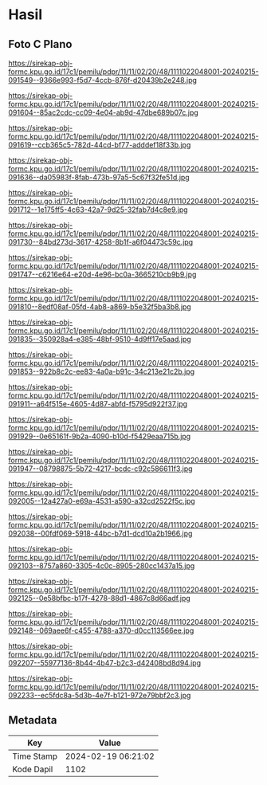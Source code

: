 # Hasil

## Foto C Plano

https://sirekap-obj-formc.kpu.go.id/17c1/pemilu/pdpr/11/11/02/20/48/1111022048001-20240215-091549--9366e993-f5d7-4ccb-876f-d20439b2e248.jpg

https://sirekap-obj-formc.kpu.go.id/17c1/pemilu/pdpr/11/11/02/20/48/1111022048001-20240215-091604--85ac2cdc-cc09-4e04-ab9d-47dbe689b07c.jpg

https://sirekap-obj-formc.kpu.go.id/17c1/pemilu/pdpr/11/11/02/20/48/1111022048001-20240215-091619--ccb365c5-782d-44cd-bf77-adddef18f33b.jpg

https://sirekap-obj-formc.kpu.go.id/17c1/pemilu/pdpr/11/11/02/20/48/1111022048001-20240215-091636--da05983f-8fab-473b-97a5-5c67f32fe51d.jpg

https://sirekap-obj-formc.kpu.go.id/17c1/pemilu/pdpr/11/11/02/20/48/1111022048001-20240215-091712--1e175ff5-4c63-42a7-9d25-32fab7d4c8e9.jpg

https://sirekap-obj-formc.kpu.go.id/17c1/pemilu/pdpr/11/11/02/20/48/1111022048001-20240215-091730--84bd273d-3617-4258-8b1f-a6f04473c59c.jpg

https://sirekap-obj-formc.kpu.go.id/17c1/pemilu/pdpr/11/11/02/20/48/1111022048001-20240215-091747--c6216e64-e20d-4e96-bc0a-3665210cb9b9.jpg

https://sirekap-obj-formc.kpu.go.id/17c1/pemilu/pdpr/11/11/02/20/48/1111022048001-20240215-091810--8edf08af-05fd-4ab8-a869-b5e32f5ba3b8.jpg

https://sirekap-obj-formc.kpu.go.id/17c1/pemilu/pdpr/11/11/02/20/48/1111022048001-20240215-091835--350928a4-e385-48bf-9510-4d9ff17e5aad.jpg

https://sirekap-obj-formc.kpu.go.id/17c1/pemilu/pdpr/11/11/02/20/48/1111022048001-20240215-091853--922b8c2c-ee83-4a0a-b91c-34c213e21c2b.jpg

https://sirekap-obj-formc.kpu.go.id/17c1/pemilu/pdpr/11/11/02/20/48/1111022048001-20240215-091911--a64f515e-4605-4d87-abfd-f5795d922f37.jpg

https://sirekap-obj-formc.kpu.go.id/17c1/pemilu/pdpr/11/11/02/20/48/1111022048001-20240215-091929--0e65161f-9b2a-4090-b10d-f5429eaa715b.jpg

https://sirekap-obj-formc.kpu.go.id/17c1/pemilu/pdpr/11/11/02/20/48/1111022048001-20240215-091947--08798875-5b72-4217-bcdc-c92c586611f3.jpg

https://sirekap-obj-formc.kpu.go.id/17c1/pemilu/pdpr/11/11/02/20/48/1111022048001-20240215-092005--12a427a0-e69a-4531-a590-a32cd2522f5c.jpg

https://sirekap-obj-formc.kpu.go.id/17c1/pemilu/pdpr/11/11/02/20/48/1111022048001-20240215-092038--00fdf069-5918-44bc-b7d1-dcd10a2b1966.jpg

https://sirekap-obj-formc.kpu.go.id/17c1/pemilu/pdpr/11/11/02/20/48/1111022048001-20240215-092103--8757a860-3305-4c0c-8905-280cc1437a15.jpg

https://sirekap-obj-formc.kpu.go.id/17c1/pemilu/pdpr/11/11/02/20/48/1111022048001-20240215-092125--0e58bfbc-b17f-4278-88d1-4867c8d66adf.jpg

https://sirekap-obj-formc.kpu.go.id/17c1/pemilu/pdpr/11/11/02/20/48/1111022048001-20240215-092148--069aee6f-c455-4788-a370-d0cc113566ee.jpg

https://sirekap-obj-formc.kpu.go.id/17c1/pemilu/pdpr/11/11/02/20/48/1111022048001-20240215-092207--55977136-8b44-4b47-b2c3-d42408bd8d94.jpg

https://sirekap-obj-formc.kpu.go.id/17c1/pemilu/pdpr/11/11/02/20/48/1111022048001-20240215-092233--ec5fdc8a-5d3b-4e7f-b121-972e79bbf2c3.jpg


## Metadata

| Key        | Value               |
| ---------- | ------------------- |
| Time Stamp | 2024-02-19 06:21:02 |
| Kode Dapil | 1102                |



